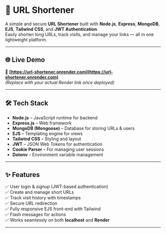 # 🔗 URL Shortener

A simple and secure **URL Shortener** built with **Node.js**, **Express**, **MongoDB**, **EJS**, **Tailwind CSS**, and **JWT Authentication**.  
Easily shorten long URLs, track visits, and manage your links — all in one lightweight platform.

---

## 🌐 Live Demo
🚀 **[https://url-shortener.onrender.com](https://url-shortener.onrender.com)**  
*(Replace with your actual Render link once deployed)*

---

## 🛠 Tech Stack
- **Node.js** – JavaScript runtime for backend
- **Express.js** – Web framework
- **MongoDB (Mongoose)** – Database for storing URLs & users
- **EJS** – Templating engine for views
- **Tailwind CSS** – Styling and layout
- **JWT** – JSON Web Tokens for authentication
- **Cookie Parser** – For managing user sessions
- **Dotenv** – Environment variable management

---

## ✨ Features
✅ User login & signup (JWT-based authentication)  
✅ Create and manage short URLs  
✅ Track visit history with timestamps  
✅ Secure URL redirection  
✅ Fully responsive EJS front-end with Tailwind  
✅ Flash messages for actions  
✅ Works seamlessly on both **localhost** and **Render**  

---
